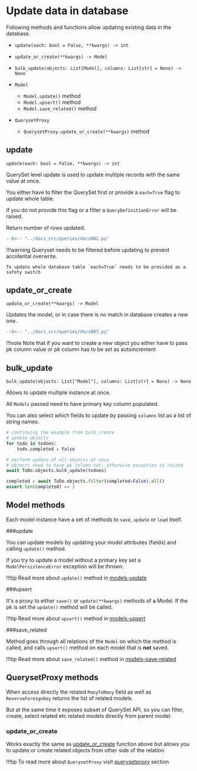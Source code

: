 # Update data in database

Following methods and functions allow updating existing data in the database.

* `update(each: bool = False, **kwargs) -> int`
* `update_or_create(**kwargs) -> Model`
* `bulk_update(objects: List[Model], columns: List[str] = None) -> None`


* `Model`
    * `Model.update()` method
    * `Model.upsert()` method
    * `Model.save_related()` method


* `QuerysetProxy`
    * `QuerysetProxy.update_or_create(**kwargs)` method

## update

`update(each: bool = False, **kwargs) -> int`

QuerySet level update is used to update multiple records with the same value at once.

You either have to filter the QuerySet first or provide a `each=True` flag to update
whole table.

If you do not provide this flag or a filter a `QueryDefinitionError` will be raised.

Return number of rows updated.

```Python hl_lines="42-44"
--8<-- "../docs_src/queries/docs002.py"
```

!!!warning 
    Queryset needs to be filtered before updating to prevent accidental overwrite.

    To update whole database table `each=True` needs to be provided as a safety switch

## update_or_create

`update_or_create(**kwargs) -> Model`

Updates the model, or in case there is no match in database creates a new one.

```Python hl_lines="40-48"
--8<-- "../docs_src/queries/docs003.py"
```

!!!note 
    Note that if you want to create a new object you either have to pass pk column
    value or pk column has to be set as autoincrement

## bulk_update

`bulk_update(objects: List["Model"], columns: List[str] = None) -> None`

Allows to update multiple instance at once.

All `Models` passed need to have primary key column populated.

You can also select which fields to update by passing `columns` list as a list of string
names.

```python hl_lines="8"
# continuing the example from bulk_create
# update objects
for todo in todoes:
    todo.completed = False

# perform update of all objects at once
# objects need to have pk column set, otherwise exception is raised
await ToDo.objects.bulk_update(todoes)

completed = await ToDo.objects.filter(completed=False).all()
assert len(completed) == 3
```

## Model methods

Each model instance have a set of methods to `save`, `update` or `load` itself.

###update

You can update models by updating your model attributes (fields) and calling `update()` method.

If you try to update a model without a primary key set a `ModelPersistenceError` exception will be thrown.


!!!tip
    Read more about `update()` method in [models-update](../models/methods.md#update)

###upsert

It's a proxy to either `save()` or `update(**kwargs)` methods of a Model.
If the pk is set the `update()` method will be called.

!!!tip
    Read more about `upsert()` method in [models-upsert][models-upsert]

###save_related

Method goes through all relations of the `Model` on which the method is called, 
and calls `upsert()` method on each model that is **not** saved. 

!!!tip
    Read more about `save_related()` method in [models-save-related][models-save-related]

## QuerysetProxy methods

When access directly the related `ManyToMany` field as well as `ReverseForeignKey` returns the list of related models.

But at the same time it exposes subset of QuerySet API, so you can filter, create, select related etc related models directly from parent model.

### update_or_create

Works exactly the same as [update_or_create](./#update_or_create) function above but allows you to update or create related objects
from other side of the relation.

!!!tip
    To read more about `QuerysetProxy` visit [querysetproxy][querysetproxy] section

[querysetproxy]: ../relations/queryset-proxy.md
[models-upsert]: ../models/methods.md#upsert
[models-save-related]: ../models/methods.md#save_related
